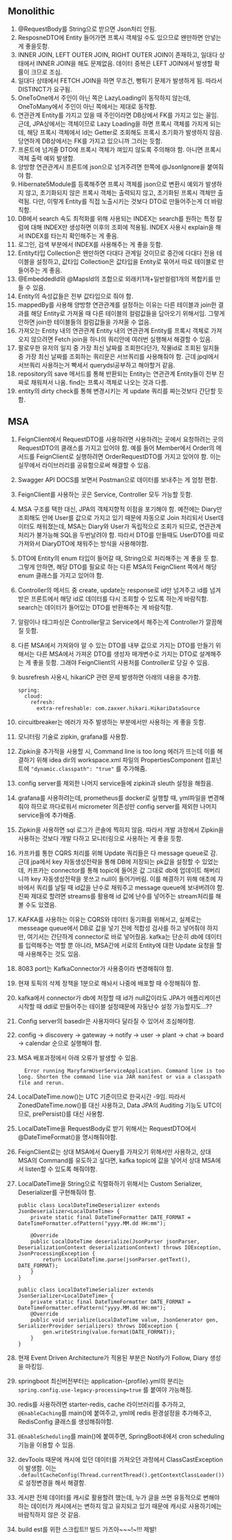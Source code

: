 ## Monolithic

1. @RequestBody를 String으로 받으면 Json처리 안됨.
2. ResposneDTO에 Entity 들어가면 프록시 객체일 수도 있으므로 왠만하면 안넣는게 좋을듯함.
3. INNER JOIN, LEFT OUTER JOIN, RIGHT OUTER JOIN이 존재하고, 일대다 상태에서 INNER JOIN을 해도 문제없음. 데이터 중복은 LEFT JOIN에서 발생할 확률이 크므로 조심.
4. 일대다 상태에서 FETCH JOIN을 하면 무조건, 뻥튀기 문제가 발생하게 됨. 따라서 DISTINCT가 요구됨.
5. OneToOne에서 주인이 아닌 쪽은 LazyLoading이 동작하지 않는데, OneToMany에서 주인이 아닌 쪽에서는 제대로 동작함.
6. 연관관계 Entity를 가지고 있을 때 주인이라면 DB상에서 FK를 가지고 있는 꼴임. 근데, JPA상에서는 객체이므로 Lazy Loading을 하면 프록시 객체를 가지게 되는데, 해당 프록시 객체에서 Id는 Getter로 조회해도 프록시 초기화가 발생하지 않음. 당연하게 DB상에서는 FK를 가지고 있으니까 그러는 듯함.
7. 프론트에 넘겨줄 DTO에 프록시 객체가 껴있지 않도록 주의해야 함. 아니면 프록시 객체 출력 예외 발생함.
8. 양방향 연관관계시 프론트에 json으로 넘겨주려면 한쪽에 @JsonIgnore을 붙여줘야 함.
9. Hibernate5Module를 등록해주면 프록시 객체를 json으로 변환시 예외가 발생하지 않고, 초기화되지 않은 프록시 객체는 출력되지 않고, 초기화된 프록시 객체만 출력됨. 다만, 이렇게 Entity를 직접 노출시키는 것보다 DTO로 만들어주는게 더 바람직함.
10. DB에서 search 속도 최적화를 위해 사용되는 INDEX는 search를 원하는 특정 칼럼에 대해 INDEX만 생성하면 이후의 조회에 적용됨. INDEX 사용시 explain을 해서 INDEX를 타는지 확인해주는 게 좋음.
11. 로그인, 검색 부분에서 INDEX를 사용해주는 게 좋을 듯함.
12. Entity타입 Collection은 왠만하면 다대다 관계일 것이므로 중간에 다대다 전용 테이블을 설정하고, 값타입 Collection은 값타입을 Entity로 묶어서 따로 테이블로 만들어주는 게 좋음.
13. @EmbeddedId와 @MapsId의 조합으로 외래키1개+일반컬럼1개의 복합키를 만들 수 있음.
14. Entity의 속성값들은 전부 값타입으로 줘야 함.
15. mappedBy를 사용해 양방향 연관관계를 설정하는 이유는 다른 테이블과 join한 결과를 해당 Entity로 가져올 때 다른 테이블의 컬럼값들을 담아오기 위해서임. 그렇게 안하면 join한 테이블들의 컬럼값들을 가져올 수 없음.
16. 가져오는 Entity 내의 연관관계 Entity 내의 연관관계 Entity를 프록시 객체로 가져오지 않으려면 Fetch join을 하나의 쿼리안에 여러번 실행해서 해결할 수 있음.
17. 팔로우한 유저의 일지 중 가장 최신 날짜를 조회한다던가, 작물id로 조회된 일지들 중 가장 최신 날짜를 조회하는 쿼리문은 서브쿼리를 사용해줘야 함. 근데 jpql에서 서브쿼리 사용하는거 빡세서 querydsl공부하고 해야할거 같음.
18. repository의 save 메서드를 통해 반환되는 Entity는 연관관계 Entity들이 전부 진짜로 채워져서 나옴. find는 프록시 객체로 나오는 것과 다름.
19. entity의 dirty check를 통해 변경시키는 게 update 쿼리를 짜는것보다 간단할 듯함.

## MSA

1.  FeignClient에서 RequestDTO를 사용하려면 사용하려는 곳에서 요청하려는 곳의 RequestDTO의 클래스를 가지고 있어야 함. 예를 들어 Member에서 Order의 메서드를 FeignClient로 실행하려면 OrderRequestDTO를 가지고 있어야 함. 이는 실무에서 라이브러리를 공유함으로써 해결할 수 있음.
2.  Swagger API DOCS를 보면서 Postman으로 데이터를 보내주는 게 엄청 편함.
3.  FeignClient를 사용하는 곳은 Service, Controller 모두 가능할 듯함.
4.  MSA 구조를 택한 대신, JPA의 객체지향적 이점을 포기해야 함. 예전에는 Diary만 조회해도 안에 User를 값으로 가지고 있기 때문에 자동으로 Join 처리되서
    User데이터도 채워졌는데, MSA는 Diary와 User가 독립적으로 조회가 되므로, 연관관계 처리가 불가능해 SQL을 두번날려야 함. 따라서 DTO를 만들때도 UserDTO를 따로 가져와서
    DiaryDTO에 채워주는 방식을 사용해야함.
5.  DTO에 Entity의 enum 타입이 들어갈 때, String으로 처리해주는 게 좋을 듯 함. 그렇게 안하면, 해당 DTO를 필요로 하는 다른 MSA의 FeignClient 쪽에서 해당 enum 클래스를 가지고 있어야 함.
6.  Controller의 메서드 중 create, update는 response로 id만 넘겨주고 id를 넘겨받은 프론트에서 해당 id로 데이터를 다시 조회할 수 있도록 하는게 바람직함. search는 데이터가 들어있는 DTO를 반환해주는 게 바람직함.
7.  알람이나 태그파싱은 Controller말고 Service에서 해주는게 Controller가 깔끔해질 듯함.
8.  다른 MSA에서 가져와야 알 수 있는 DTO를 내부 값으로 가지는 DTO를 만들기 위해서는 다른 MSA에서 가져온 DTO를 생성자 매개변수로 가지는 DTO로 설계해주는 게 좋을 듯함. 그래야 FeignClient의 사용처를 Controller로 당길 수 있음.
9.  busrefresh 사용시, hikariCP 관련 문제 발생하면 아래의 내용을 추가함.
    ```
    spring:
      cloud:
        refresh:
          extra-refreshable: com.zaxxer.hikari.HikariDataSource
    ```
10. circuitbreaker는 에러가 자주 발생하는 부분에서만 사용하는 게 좋을 듯함.
11. 모니터링 기술로 zipkin, grafana를 사용함.
12. Zipkin을 추가적을 사용할 시, Command line is too long 에러가 뜨는데 이를 해결하기 위해 idea dir의 workspace.xml 파일의 PropertiesComponent 컴포넌트에 `"dynamic.classpath": "true"` 를 추가해줌.
13. config server를 제외한 나머지 service들에 zipkin과 sleuth 설정을 해줬음.
14. grafana를 사용하려는데, prometheus를 docker로 실행할 때, yml파일을 변경해줘야 하므로 까다로워서 micrometer 의존성만 config server를 제외한 나머지 service들에 추가해줌.
15. Zipkin을 사용하면 sql 로그가 콘솔에 찍히지 않음. 따라서 개발 과정에서 Zipkin을 사용하는 것보다 개발 다하고 모니터링으로 사용하는 게 좋을 듯함.
16. 카프카를 통한 CQRS 처리를 위해 Update 쿼리들은 다 message queue로 감. 근데 jpa에서 key 자동생성전략을 통해 DB에 저장되는 pk값을 설정할 수 있었는데, 카프카는 connector를 통해 topic에 들어온 값 그대로 db에 업데이트 해버리니까 key 자동생성전략을 못쓰고 null이 들어가버림. 이를 해결하기 위해 애초에 자바에서 쿼리를 날릴 때 id값을 난수로 채워주고 message queue에 보내버려야 함. 진짜 제대로 할려면 streams를 활용해 id 값에 난수를 넣어주는 stream처리를 해볼 수도 있겠음.
17. KAFKA를 사용하는 이유는 CQRS와 데이터 동기화를 위해서고, 실제로는 messeage queue에서 DB로 값을 넣기 전에 적합성 검사를 하고 넣어줘야 하지만, 여기서는 간단하게 connector로 바로 넣어줬음. kafka는 단순히 db에 데이터를 입력해주는 역할 뿐 아니라, MSA간에 서로의 Entity에 대한 Update 요청을 할 때 사용해주는 것도 있음.
18. 8083 port는 KafkaConnector가 사용중이라 변경해줘야 함.
19. 현재 토픽의 삭제 정책을 1분으로 해놔서 나중에 배포할 때 수정해줘야 함.
20. kafka에서 connector가 db에 저장할 때 id가 null값이라도 JPA가 애플리케이션 시작할 때 ddl로 만들어주는 테이블 설정때문에 자동난수 설정 가능할지도...??
21. Config server의 basedir은 사용자마다 달라질 수 있어서 조심해야함.
22. config -> discovery -> gateway -> notify -> user -> plant -> chat -> board -> calendar 순으로 실행해야 함.
23. MSA 배포과정에서 아래 오류가 발생할 수 있음.
    ```
      Error running MaryfarmUserServiceApplication. Command line is too long. Shorten the command line via JAR manifest or via a classpath file and rerun.
    ```
24. LocalDateTime.now()는 UTC 기준이므로 한국시간 -9임. 따라서 ZonedDateTime.now()를 대신 사용하고, Data JPA의 Auditing 기능도 UTC이므로, prePersist()를 대신 사용함.
25. LocalDateTime을 RequestBody로 받기 위해서는 RequestDTO에서 @DateTimeFormat()을 명시해줘야함.
26. FeignClient로는 상대 MSA에서 Query를 가져오기 위해서만 사용하고, 상대 MSA의 Command를 유도하고 싶다면, kafka topic에 값을 넣어서
    상대 MSA에서 listen할 수 있도록 해줘야함.
27. LocalDateTime을 String으로 직렬화하기 위해서는 Custom Serializer, Deserializer를 구현해줘야 함.

    ```
    public class LocalDateTimeDeserializer extends JsonDeserializer<LocalDateTime> {
        private static final DateTimeFormatter DATE_FORMAT = DateTimeFormatter.ofPattern("yyyy.MM.dd HH:mm");

        @Override
        public LocalDateTime deserialize(JsonParser jsonParser, DeserializationContext deserializationContext) throws IOException, JsonProcessingException {
            return LocalDateTime.parse(jsonParser.getText(), DATE_FORMAT);
        }
    }
    ```

    ```
    public class LocalDateTimeSerializer extends JsonSerializer<LocalDateTime> {
        private static final DateTimeFormatter DATE_FORMAT = DateTimeFormatter.ofPattern("yyyy.MM.dd HH:mm");
        @Override
        public void serialize(LocalDateTime value, JsonGenerator gen, SerializerProvider serializers) throws IOException {
            gen.writeString(value.format(DATE_FORMAT));
        }
    }
    ```

28. 현재 Event Driven Architecture가 적용된 부분은 Notify가 Follow, Diary 생성을 마킹임.
29. springboot 최신버전부터는 application-{profile}.yml의 분리는 `spring.config.use-legacy-processing=true` 를 붙여야 가능해짐.
30. redis를 사용하려면 starter-redis, cache 라이브러리를 추가하고, `@EnableCaching`를 main()에 붙여주고, yml에 redis 환경설정을 추가해주고, RedisConfig 클래스를 생성해줘야함.
31. `@EnableScheduling`를 main()에 붙여주면, SpringBoot내에서 cron scheduling 기능을 이용할 수 있음.
32. devTools 때문에 캐시에 있던 데이터를 가져오던 과정에서 ClassCastException이 발생함. 이는 `.defaultCacheConfig(Thread.currentThread().getContextClassLoader())` 로 설정변경을 해서 해결함.
33. 게시판 전체 데이터를 캐시로 활용할려 했는데, 누가 글을 쓰면 유동적으로 변해야 하는 데이터가 캐시에서는 변하지 않고 유지되고 있기 때문에 캐시로 사용하기에는 바람직하지 않은 것 같음.


34. build est를 위한 스크립트!! 빌드 가즈아~~~!~!!! 제발!